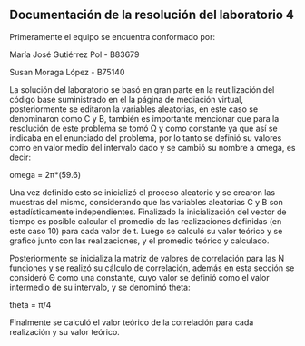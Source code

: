 ## Documentación de la resolución del laboratorio 4

Primeramente el equipo se encuentra conformado por:

María José Gutiérrez Pol - B83679

Susan Moraga López - B75140

La solución del laboratorio se basó en gran parte en la reutilización del código base suministrado en el la página de mediación virtual, posteriormente se editaron la variables aleatorias, en este caso se denominaron como C y B, también es importante mencionar que para la resolución de este problema se tomó Ω y como constante ya que así se indicaba en el enunciado del problema, por lo tanto se definió su valores como en valor medio del intervalo dado y se cambió su nombre a omega, es decir:

  omega = 2π*(59.6)
  
Una vez definido esto se inicializó el proceso aleatorio y se crearon las muestras del mismo, considerando que las  variables aleatorias C y B son estadísticamente independientes. Finalizado la inicialización del vector de tiempo es posible calcular el promedio de las realizaciones definidas (en este caso 10) para cada valor de t. Luego se calculó su valor teórico y se graficó junto con las realizaciones, y el promedio teórico y calculado.

Posteriormente se inicializa la matriz de valores de correlación para las N funciones y se realizó su cálculo de correlación, además en esta sección se consideró Θ como una constante, cuyo valor se definió como el valor intermedio de su intervalo, y se denominó theta:

theta = π/4

Finalmente se calculó el valor teórico de la correlación para cada realización y su valor teórico. 
